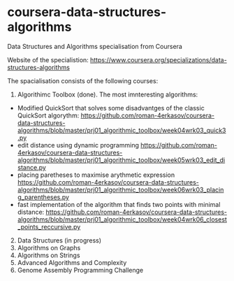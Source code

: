 # coursera-data-structures-algorithms
Data Structures and Algorithms specialisation from Coursera

Website of the specialistion: https://www.coursera.org/specializations/data-structures-algorithms

The spacialisation consists of the following courses:

1. Algorithimc Toolbox (done). The most imnteresting algorithms:
- Modified QuickSort that solves some disadvantges of the classic QuickSort algorythm: https://github.com/roman-4erkasov/coursera-data-structures-algorithms/blob/master/prj01_algorithmic_toolbox/week04wrk03_quick3.py
- edit distance using dynamic programming https://github.com/roman-4erkasov/coursera-data-structures-algorithms/blob/master/prj01_algorithmic_toolbox/week05wrk03_edit_distance.py
- placing paretheses to maximise arythmetic expression https://github.com/roman-4erkasov/coursera-data-structures-algorithms/blob/master/prj01_algorithmic_toolbox/week06wrk03_placing_parentheses.py
- fast implementation of the algorithm that finds two points with minimal distance: https://github.com/roman-4erkasov/coursera-data-structures-algorithms/blob/master/prj01_algorithmic_toolbox/week04wrk06_closest_points_reccursive.py
2. Data Structures (in progress)
3. Algorithms on Graphs
4. Algorithms on Strings
5. Advanced Algorithms and Complexity
6. Genome Assembly Programming Challenge
